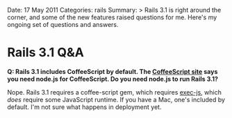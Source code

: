 Date: 17 May 2011
Categories: rails
Summary: >
  Rails 3.1 is right around the corner, and some of the new features raised questions for me. Here's my ongoing set of questions and answers.

# Rails 3.1 Q&A

**Q: Rails 3.1 includes CoffeeScript by default. The [CoffeeScript site](http://jashkenas.github.com/coffee-script/) says you need node.js for CoffeeScript. Do you need node.js to run Rails 3.1?**

Nope. Rails 3.1 requires a coffee-script gem, which requires [exec-js](https://github.com/sstephenson/execjs), which _does_ require some JavaScript runtime. If you have a Mac, one's included by default. I'm not sure what happens in deployment yet.
